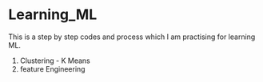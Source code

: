 # Learning_ML
This is a step by step codes and process which I am practising for learning ML.
1. Clustering - K Means
2. feature Engineering

